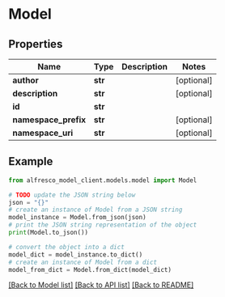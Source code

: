 # Model


## Properties

Name | Type | Description | Notes
------------ | ------------- | ------------- | -------------
**author** | **str** |  | [optional] 
**description** | **str** |  | [optional] 
**id** | **str** |  | 
**namespace_prefix** | **str** |  | [optional] 
**namespace_uri** | **str** |  | [optional] 

## Example

```python
from alfresco_model_client.models.model import Model

# TODO update the JSON string below
json = "{}"
# create an instance of Model from a JSON string
model_instance = Model.from_json(json)
# print the JSON string representation of the object
print(Model.to_json())

# convert the object into a dict
model_dict = model_instance.to_dict()
# create an instance of Model from a dict
model_from_dict = Model.from_dict(model_dict)
```
[[Back to Model list]](../README.md#documentation-for-models) [[Back to API list]](../README.md#documentation-for-api-endpoints) [[Back to README]](../README.md)



